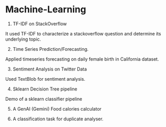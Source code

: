 # Machine-Learning

1) TF-IDF on StackOverflow

It used TF-IDF to characterize a stackoverflow question and determine its underlying topic.

2) Time Series Prediction/Forecasting.

Applied timeseries forecasting on daily female birth in California dataset.

3) Sentiment Analysis on Twitter Data

Used TextBlob for sentiment analysis.

4) Sklearn Decision Tree pipeline

Demo of a sklearn classifier pipeline

5) A GenAI (Gemini) Food calories calculator

6) A classification task for duplicate analyser.
